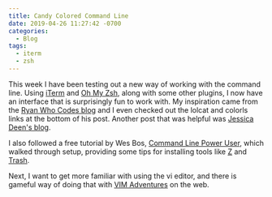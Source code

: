 ```yaml
---
title: Candy Colored Command Line
date: 2019-04-26 11:27:42 -0700
categories: 
  - Blog
tags:
  - iterm
  - zsh
---
```


This week I have been testing out a new way of working with the command line. Using [iTerm](https://iterm2.com/index.html) and [Oh My Zsh](https://ohmyz.sh/), along with some other plugins, I now have an interface that is surprisingly fun to work with. My inspiration came from the [Ryan Who Codes blog](https://ryanwhocodes.com/blog/zsh-style-powerlevel9k/) and I even checked out the lolcat and colorls links at the bottom of his post. Another post that was helpful was [Jessica Deen's blog](https://jessicadeen.com/macos-ohmyzsh-tmux-vim-iterm2-powerlevel9k-badass-terminal/).

I also followed a free tutorial by Wes Bos, [Command Line Power User](https://commandlinepoweruser.com/), which walked through setup, providing some tips for installing tools like [Z](https://github.com/rupa/z) and [Trash](https://github.com/sindresorhus/trash).

Next, I want to get more familiar with using the vi editor, and there is gameful way of doing that with [VIM Adventures](https://vim-adventures.com/) on the web.

